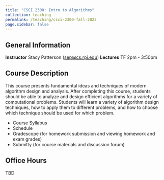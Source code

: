 ```yaml
---
title: "CSCI 2300: Intro to Algorithms"
collection: teaching
permalink: /teaching/csci-2300-fall-2023
page.sidebar: false
---
```



## General Information
**Instructor** Stacy Patterson (sep@cs.rpi.edu)
**Lectures** TF 2pm - 3:50pm  


## Course Description
This course presents fundamental ideas and techniques of modern algorithm design and analysis. 
After completing this course, students should be able to analyze and design efficient algorithms 
for a variety of computational problems. Students will learn a variety of algorithm design techniques, 
how to apply them to different problems, and how to choose which technique should be used for which problem.

- Course Syllabus
- Schedule
- Gradescope (for homework submission and viewing homework and exam grades)
- Submitty (for course materials and discussion forum)


## Office Hours
TBD

